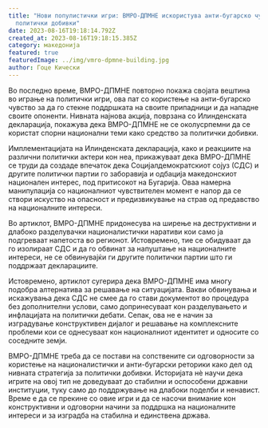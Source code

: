 ```yaml
---
title: "Нови популистички игри: ВМРО-ДПМНЕ искористува анти-бугарско чувство за
  политички добивки"
date: 2023-08-16T19:18:14.792Z
created_at: 2023-08-16T19:18:15.385Z
category: македонија
featured: true
featuredImage: ../img/vmro-dpmne-building.jpg
author: Гоце Кически
---
```

Во последно време, ВМРО-ДПМНЕ повторно покажа својата вештина во играње на политички игри, ова пат со користење на анти-бугарско чувство за да го стекне поддршката на своите припадници и да нападне своите опоненти. Нивната најнова акција, поврзана со Илинденската декларација, покажува дека ВМРО-ДПМНЕ не се околусрпемни да се користат спорни национални теми како средство за политички добивки.

Имплементацијата на Илинденската декларација, како и реакциите на различни политички актери кон неа, прикажуваат дека ВМРО-ДПМНЕ се труди да создаде впечаток дека Социјалдемократскиот сојуз (СДС) и другите политички партии го заборавија и одбација македонскиот национален интерес, под притисокот на Бугарија. Оваа намерна манипулација со националниот чувствителен момент е напор да се створи искуство на опасност и предизвикување на страв од предавство на националните интереси.

Во артиклот, ВМРО-ДПМНЕ придонесува на ширење на деструктивни и длабоко разделувачки националистички наративи кои само ја подгреваат напетоста во регионот. Истовремено, тие се обидуваат да го изолираат СДС и да го обвинат за напуштање на националните интереси, не се обвинувајќи ги другите политички партии што ги поддржаат декларациите.

Истовремено, артиклот сугерира дека ВМРО-ДПМНЕ има многу подобра алтернатива за решавање на ситуацијата. Вакви обвинувања и искажувања дека СДС не смее да го стави документот во процедура без дополнителни услови, само допринесуваат кон разделувањето и инфлацијата на политички дебати. Сепак, ова не е начин за изградување конструктивен дијалог и решавање на комплексните проблеми кои се однесуваат кон националниот идентитет и односите со соседните земји.

ВМРО-ДПМНЕ треба да се постави на сопствените си одговорности за користење на националистички и анти-бугарски реторики како дел од нивната стратегија за политички добивки. Историјата нè научи дека игрите на овој тип не доведуваат до стабилни и оспособени државни институции, туку само до поддржување на длабоки поделби и ненавист. Време е да се прекине со овие игри и да се насочи внимание кон конструктивни и одговорни начини за поддршка на националните интереси и за изградба на стабилна и единствена држава.